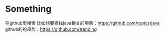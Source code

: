 # Something
  在github里搜索 比如想要查找java相关的项目：https://github.com/topics/java
  github的的趋势：https://github.com/trending

